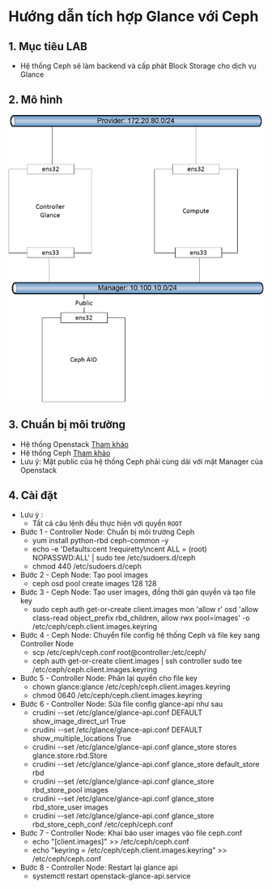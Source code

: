 # Hướng dẫn tích hợp Glance với Ceph

## 1. Mục tiêu LAB
- Hệ thống Ceph sẽ làm backend và cấp phát Block Storage cho dịch vụ Glance

## 2. Mô hình
![img](image/topo_glance_with_ceph.jpg)

## 3. Chuẩn bị môi trường  
- Hệ thống Openstack [Tham khảo](https://github.com/hoangha1908/Openstack/blob/master/README.md)
- Hệ thống Ceph [Tham khảo](https://gitlab.hyperlogy.com/ISS-Hyperlogy/Ceph/blob/master/Docs/Deploy_Ceph_AIO.md)
- Lưu ý: Mặt public của hệ thống Ceph phải cùng dải với mặt Manager của Openstack

## 4. Cài đặt
- Lưu ý :
  - Tất cả câu lệnh đều thực hiện với quyền `ROOT`  
- Bước 1 - Controller Node: Chuẩn bị môi trường Ceph
  * yum install  python-rbd ceph-common -y
  * echo -e 'Defaults:cent !requiretty\ncent ALL = (root) NOPASSWD:ALL' | sudo tee /etc/sudoers.d/ceph
  * chmod 440 /etc/sudoers.d/ceph
- Bước 2 - Ceph Node: Tạo pool images 
  * ceph osd pool create images 128 128
- Bước 3 - Ceph Node: Tạo user images, đồng thời gán quyền và tạo file key
  * sudo ceph auth get-or-create client.images mon 'allow r' osd 'allow class-read object_prefix rbd_children, allow rwx pool=images' -o /etc/ceph/ceph.client.images.keyring
- Bước 4 - Ceph Node: Chuyển file config hệ thống Ceph và file key sang Controller Node
  * scp /etc/ceph/ceph.conf root@controller:/etc/ceph/
  * ceph auth get-or-create client.images | ssh controller  sudo tee /etc/ceph/ceph.client.images.keyring
- Bước 5 - Controller Node: Phân lại quyền cho file key
  * chown glance:glance /etc/ceph/ceph.client.images.keyring
  * chmod 0640 /etc/ceph/ceph.client.images.keyring
- Bước 6 - Controller Node: Sửa file config glance-api như sau
  * crudini --set /etc/glance/glance-api.conf DEFAULT show_image_direct_url True
  * crudini --set /etc/glance/glance-api.conf DEFAULT show_multiple_locations True
  * crudini --set /etc/glance/glance-api.conf glance_store stores glance.store.rbd.Store
  * crudini --set /etc/glance/glance-api.conf glance_store default_store rbd
  * crudini --set /etc/glance/glance-api.conf glance_store rbd_store_pool images
  * crudini --set /etc/glance/glance-api.conf glance_store rbd_store_user images
  * crudini --set /etc/glance/glance-api.conf glance_store rbd_store_ceph_conf /etc/ceph/ceph.conf
- Bước 7 - Controller Node: Khai báo user images vào file ceph.conf
  * echo "[client.images]" >> /etc/ceph/ceph.conf
  * echo "keyring = /etc/ceph/ceph.client.images.keyring"  >> /etc/ceph/ceph.conf
- Bước 8 - Controller Node: Restart lại glance api
  * systemctl restart openstack-glance-api.service
   
  
  
  
